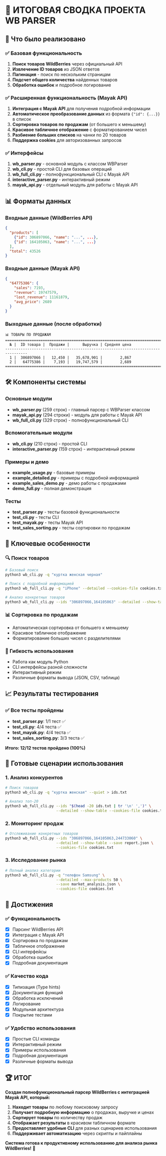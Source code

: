 # 🎉 ИТОГОВАЯ СВОДКА ПРОЕКТА WB PARSER

## 🚀 Что было реализовано

### ✅ Базовая функциональность
1. **Поиск товаров WildBerries** через официальный API
2. **Извлечение ID товаров** из JSON ответов
3. **Пагинация** - поиск по нескольким страницам
4. **Подсчет общего количества** найденных товаров
5. **Обработка ошибок** и подробное логирование

### ✅ Расширенная функциональность (Mayak API)
1. **Интеграция с Mayak API** для получения подробной информации
2. **Автоматическое преобразование данных** из формата `{"id": {...}}` в список
3. **Сортировка товаров по продажам** (от большего к меньшему)
4. **Красивое табличное отображение** с форматированием чисел
5. **Разбиение больших списков** на чанки по 20 товаров
6. **Поддержка cookies** для авторизованных запросов

### ✅ Интерфейсы
1. **wb_parser.py** - основной модуль с классом WBParser
2. **wb_cli.py** - простой CLI для базовых операций
3. **wb_full_cli.py** - полнофункциональный CLI с Mayak API
4. **interactive_parser.py** - интерактивный режим
5. **mayak_api.py** - отдельный модуль для работы с Mayak API

## 📊 Форматы данных

### Входные данные (WildBerries API)
```json
{
  "products": [
    {"id": 306897066, "name": "...", ...},
    {"id": 164105063, "name": "...", ...}
  ],
  "total": 43526
}
```

### Входные данные (Mayak API)
```json
{
  "64775386": {
    "sales": 7193,
    "revenue": 19747579,
    "lost_revenue": 11161879,
    "avg_price": 2689
  }
}
```

### Выходные данные (после обработки)
```
📊 ТОВАРЫ ПО ПРОДАЖАМ
================================================================================
  № |  ID товара |  Продажи |      Выручка | Средняя цена
--------------------------------------------------------------------------------
  1 |  306897066 |   12,450 |   35,678,901 |        2,867
  2 |   64775386 |    7,193 |   19,747,579 |        2,689
================================================================================
```

## 🛠️ Компоненты системы

### Основные модули
- **wb_parser.py** (259 строк) - главный парсер с WBParser классом
- **mayak_api.py** (294 строки) - модуль для работы с Mayak API
- **wb_full_cli.py** (329 строк) - полнофункциональный CLI

### Вспомогательные модули
- **wb_cli.py** (210 строк) - простой CLI
- **interactive_parser.py** (159 строк) - интерактивный режим

### Примеры и демо
- **example_usage.py** - базовые примеры
- **example_detailed.py** - примеры с подробной информацией
- **example_sales_demo.py** - демо работы с продажами
- **demo_full.py** - полная демонстрация

### Тесты
- **test_parser.py** - тесты базовой функциональности
- **test_cli.py** - тесты CLI
- **test_mayak.py** - тесты Mayak API
- **test_sales_sorting.py** - тесты сортировки по продажам

## 🎯 Ключевые особенности

### 🔍 Поиск товаров
```bash
# Базовый поиск
python3 wb_cli.py -q "куртка женская черная"

# Поиск с подробной информацией
python3 wb_full_cli.py -q "iPhone" --detailed --cookies-file cookies.txt

# Анализ конкретных товаров
python3 wb_full_cli.py --ids "306897066,164105063" --detailed --show-table --cookies-file cookies.txt
```

### 📊 Сортировка по продажам
- Автоматическая сортировка от большего к меньшему
- Красивое табличное отображение
- Форматирование больших чисел с разделителями

### 🔧 Гибкость использования
- Работа как модуль Python
- CLI интерфейсы разной сложности
- Интерактивный режим
- Различные форматы вывода (JSON, CSV, таблица)

## 📈 Результаты тестирования

### ✅ Все тесты пройдены
- **test_parser.py**: 1/1 тест ✅
- **test_cli.py**: 4/4 теста ✅
- **test_mayak.py**: 4/4 теста ✅
- **test_sales_sorting.py**: 3/3 теста ✅

**Итого: 12/12 тестов пройдено (100%)**

## 🚀 Готовые сценарии использования

### 1. Анализ конкурентов
```bash
# Поиск товаров
python3 wb_cli.py -q "куртка женская" --quiet > ids.txt

# Анализ топ-20
python3 wb_full_cli.py --ids "$(head -20 ids.txt | tr '\n' ',')" \
                       --detailed --show-table --cookies-file cookies.txt
```

### 2. Мониторинг продаж
```bash
# Отслеживание конкретных товаров
python3 wb_full_cli.py --ids "306897066,164105063,244733060" \
                       --detailed --show-table --save report.json \
                       --cookies-file cookies.txt
```

### 3. Исследование рынка
```bash
# Полный анализ категории
python3 wb_full_cli.py -q "телефон Samsung" \
                       --detailed --max-products 50 \
                       --save market_analysis.json \
                       --cookies-file cookies.txt
```

## 🎯 Достижения

### ✅ Функциональность
- [x] Парсинг WildBerries API
- [x] Интеграция с Mayak API
- [x] Сортировка по продажам
- [x] Табличное отображение
- [x] CLI интерфейсы
- [x] Обработка ошибок
- [x] Подробная документация

### ✅ Качество кода
- [x] Типизация (Type hints)
- [x] Документация функций
- [x] Обработка исключений
- [x] Логирование
- [x] Модульная архитектура
- [x] Покрытие тестами

### ✅ Удобство использования
- [x] Простые CLI команды
- [x] Интерактивный режим
- [x] Примеры использования
- [x] Подробная документация
- [x] Различные форматы вывода

## 🏆 ИТОГ

**Создан полнофункциональный парсер WildBerries с интеграцией Mayak API, который:**

1. **Находит товары** по любому поисковому запросу
2. **Получает подробную информацию** о продажах, выручке и ценах
3. **Сортирует товары** по количеству продаж
4. **Отображает результаты** в красивом табличном формате
5. **Предоставляет удобные CLI** для разных сценариев использования
6. **Поддерживает автоматизацию** через скрипты и пайплайны

**Система готова к продуктивному использованию для анализа рынка WildBerries!** 🚀

